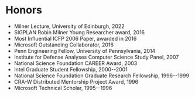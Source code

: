 Honors
======
  * Milner Lecture, University of Edinburgh, 2022
  * SIGPLAN Robin Milner Young Researcher award, 2016
  * Most Influential ICFP 2006 Paper, awarded in 2016
  * Microsoft Outstanding Collaborator, 2016
  * Penn Engineering Fellow, University of Pennsylvania, 2014
  * Institute for Defense Analyses Computer Science Study Panel, 2007
  * National Science Foundation CAREER Award, 2003
  * Intel Graduate Student Fellowship, 2000--2001
  * National Science Foundation Graduate Research Fellowship, 1996--1999
  * CRA-W Distributed Mentorship Project Award, 1996
  * Microsoft Technical Scholar, 1995--1996

